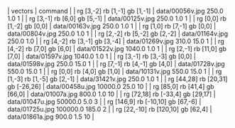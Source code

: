 | vectors                           | command                          |
| rg [3,-2] rb [1,-1] gb [1,-1]     | data/00056v.jpg 250.0 1.0 1      |
| rg [3,-1] rb [6,0] gb [5,-1]      | data/00125v.jpg 250.0 1.0 1      |
| rg [0,0] rb [1,-2] gb [0,0]       | data/00163v.jpg 250.0 1.0 1      |
| rg [1,0] rb [7,-1] gb [0,0]       | data/00804v.jpg 250.0 1.0 1      |
| rg [2,-2] rb [5,-2] gb [2,-2]     | data/01164v.jpg 250.0 1.0        |
| rg [4,-2] rb [3,-1] gb [3,-4]     | data/01269v.jpg 310.0 15.0 1     |
| rg [4,-2] rb [7,0] gb [6,0]       | data/01522v.jpg 1040.0 1.0 1     |
| rg [2,-1] rb [11,0] gb [7,0]      | data/01597v.jpg 1040.0 1.0 1     |
| rg [3,-1] rb [3,-3] gb [0,0]      | data/01598v.jpg 250.0 15.0 1     |
| rg [7,-1] rb [4,-1] gb [4,0]      | data/01728v.jpg 550.0 15.0 1     |
| rg [0,0] rb [4,0] gb [1,0]        | data/10131v.jpg 550.0 15.0 1     |
| rg [1,-3] rb [1,-5] gb [2,-1]     | data/31421v.jpg 250.0 1.0 1      |
| rg [44,28] rb [20,31] gb [-26,26] | data/00458u.jpg 10000.0 25.0 10  |
| rg [85,0] rb [41,4] gb [66,0]     | data/01007a.jpg 800.0 1.0 10     |
| rg [72,18] rb [-33,4] gb [29,17]  | data/01047u.jpg 50000.0 5.0 3    |
| rg [146,9] rb [-10,10] gb [67,-6] | data/01725u.jpg 100000.0 185.0 2 |
| rg [22,-10] rb [120,10] gb [62,4] |  data/01861a.jpg 900.0 1.5 10                                |
